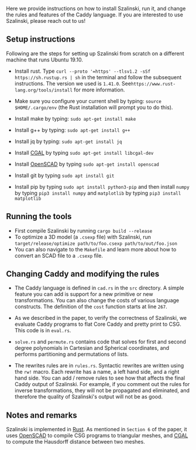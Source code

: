 Here we provide instructions on how to install Szalinski, run it,
  and change the rules and features of the Caddy language.
If you are interested to use Szalinski, please reach out to us!

## Setup instructions

Following are the steps for setting up Szalinski
from scratch on a different machine that runs Ubuntu 19.10.

* Install rust. Type `curl --proto '=https' --tlsv1.2 -sSf https://sh.rustup.rs | sh`
  in the terminal and follow the subsequent instructions. The version we used is `1.41.0`.
  See`https://www.rust-lang.org/tools/install` for more information.

* Make sure you configure your current shell by typing: `source $HOME/.cargo/env`
  (the Rust installation will prompt you to do this).

* Install make by typing: `sudo apt-get install make`

* Install g++ by typing: `sudo apt-get install g++`

* Install jq by typing: `sudo apt-get install jq`

* Install [CGAL](https://www.cgal.org/download/linux.html) by typing
  `sudo apt-get install libcgal-dev`

* Install [OpenSCAD](https://www.openscad.org/) by typing
  `sudo apt-get install openscad`

* Install git by typing `sudo apt install git`

* Install pip by typing `sudo apt install python3-pip` and then
install `numpy` by typing `pip3 install numpy` and `matplotlib` by typing
`pip3 install matplotlib`


## Running the tools
- First compile Szalinski by running `cargo build --release`
- To optimize a 3D model (a `.csexp` file) with Szalinski, run `target/release/optimize path/to/foo.csexp path/to/out/foo.json`
- You can also navigate to the `Makefile` and learn more about how to convert an SCAD file to a `.csexp` file.


## Changing Caddy and modifying the rules

* The Caddy language is defined in `cad.rs` in the `src` directory.
A simple feature you can add is support for a new primitive or new
transformations. You can also change the costs of various language
constructs. The definition of the `cost` function starts at line `267`.

* As we described in the paper, to verify the correctness of Szalinski,
we evaluate Caddy programs to flat Core Caddy and pretty print to CSG. This
code is in `eval.rs`.

* `solve.rs` and `permute.rs` contains code that solves for first and second
degree polynomials in Cartesian and Spherical coordinates, and performs
partitioning and permutations of lists.

* The rewrites rules are in `rules.rs`. Syntactic rewrites are
written using the `rw!` macro. Each rewrite has a name, a left hand side,
and a right hand side. You can add / remove rules to see how that affects
the final Caddy output of Szalinski. For example, if you comment out the
rules for inverse transformations, they will not be propagated and
eliminated, and therefore the quality of Szalinski's output will not be
as good.

## Notes and remarks

Szalinski is implemented in [Rust](https://www.rust-lang.org/).
As mentioned in `Section 6` of the paper,
it uses [OpenSCAD](https://www.openscad.org/)
to compile CSG programs to triangular meshes, and
[CGAL](https://www.cgal.org/) to compute the
Hausdorff distance between two meshes.
